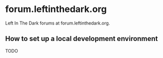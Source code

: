 forum.leftinthedark.org
=======================

Left In The Dark forums at forum.leftinthedark.org.

How to set up a local development environment
---------------------------------------------

TODO
